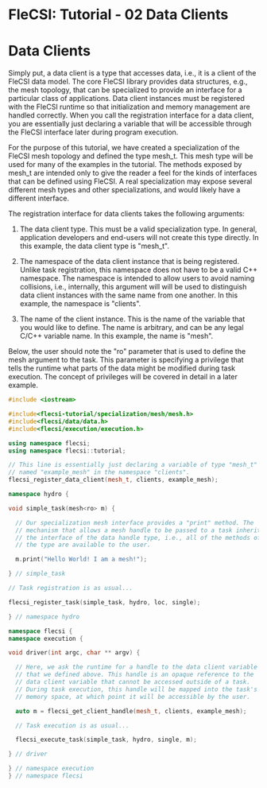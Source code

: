 # FleCSI: Tutorial - 02 Data Clients
<!--
  The above header is required for Doxygen to correctly name the
  auto-generated page. It is ignored in the FleCSI guide documentation.
-->

<!-- CINCHDOC DOCUMENT(user-guide) SECTION(tutorial::data-clients) -->

# Data Clients

Simply put, a data client is a type that accesses data, i.e., it is a
client of the FleCSI data model. The core FleCSI library provides data
structures, e.g., the mesh topology, that can be specialized to
provide an interface for a particular class of applications. Data
client instances must be registered with the FleCSI runtime so that
initialization and memory management are handled correctly. When you
call the registration interface for a data client, you are essentially
just declaring a variable that will be accessible through the FleCSI
interface later during program execution.

For the purpose of this tutorial, we have created a specialization of
the FleCSI mesh topology and defined the type mesh_t. This mesh type
will be used for many of the examples in the tutorial. The methods
exposed by mesh_t are intended only to give the reader a feel for the
kinds of interfaces that can be defined using FleCSI. A real
specialization may expose several different mesh types and other
specializations, and would likely have a different interface.

The registration interface for data clients takes the following
arguments:

1. The data client type. This must be a valid specialization type. In
   general, application developers and end-users will not create this
   type directly. In this example, the data client type is "mesh_t".

2. The namespace of the data client instance that is being
   registered. Unlike task registration, this namespace does not have
   to be a valid C++ namespace. The namespace is intended to allow
   users to avoid naming collisions, i.e., internally, this argument will
   will be used to distinguish data client instances with the same
   name from one another. In this example, the namespace is "clients".

3. The name of the client instance. This is the name of the variable
   that you would like to define. The name is arbitrary, and can be any
   legal C/C++ variable name. In this example, the name is "mesh".

Below, the user should note the "ro" parameter that is used to define
the mesh argument to the task. This parameter is specifying a privilege
that tells the runtime what parts of the data might be modified during
task execution. The concept of privileges will be covered in detail in
a later example.

```cpp
#include <iostream>

#include<flecsi-tutorial/specialization/mesh/mesh.h>
#include<flecsi/data/data.h>
#include<flecsi/execution/execution.h>

using namespace flecsi;
using namespace flecsi::tutorial;

// This line is essentially just declaring a variable of type "mesh_t"
// named "example_mesh" in the namespace "clients".
flecsi_register_data_client(mesh_t, clients, example_mesh);

namespace hydro {

void simple_task(mesh<ro> m) {

  // Our specialization mesh interface provides a "print" method. The
  // mechanism that allows a mesh handle to be passed to a task inherits
  // the interface of the data handle type, i.e., all of the methods of
  // the type are available to the user.

  m.print("Hello World! I am a mesh!");

} // simple_task

// Task registration is as usual...

flecsi_register_task(simple_task, hydro, loc, single);

} // namespace hydro

namespace flecsi {
namespace execution {

void driver(int argc, char ** argv) {

  // Here, we ask the runtime for a handle to the data client variable
  // that we defined above. This handle is an opaque reference to the
  // data client variable that cannot be accessed outside of a task.
  // During task execution, this handle will be mapped into the task's
  // memory space, at which point it will be accessible by the user.

  auto m = flecsi_get_client_handle(mesh_t, clients, example_mesh);

  // Task execution is as usual...

  flecsi_execute_task(simple_task, hydro, single, m);

} // driver

} // namespace execution
} // namespace flecsi
```

<!-- vim: set tabstop=2 shiftwidth=2 expandtab fo=cqt tw=72 : -->
